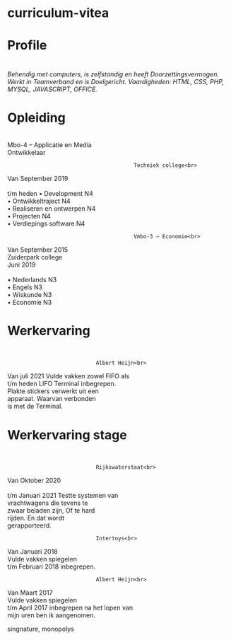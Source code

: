 # curriculum-vitea

  <h1>Profile<h1> 
  <h6>Behendig met computers, is zelfstandig en heeft 
      Doorzettingsvermogen. Werkt in Teamverband en is 
      Doelgericht. Vaardigheden: HTML, CSS, PHP, MYSQL,
      JAVASCRIPT, OFFICE.</h6>   
 
  <h1>Opleiding</h1><br>
                                        Mbo-4 – Applicatie en Media <br>
                                                Ontwikkelaar<br> 
                
                                            Techniek college<br> 
   Van September 2019 <br>                                       
   t/m heden                             •	Development N4<br>
                                         •	Ontwikkeltraject N4<br>
                                         •	Realiseren en ontwerpen N4<br>
                                         •	Projecten N4<br> 
                                         •	Verdiepings software N4<br> 
 
                                            Vmbo-3 – Economie<br>
                                          
   Van September 2015<br>                   Zuiderpark college<br> 
   Juni 2019<br>                                      
                                         •	Nederlands N3<br>
                                         •	Engels N3<br>
                                         •	Wiskunde N3<br>
                                         •	Economie N3<br>        
                      
                      
<h1>Werkervaring</h1><br>

                                Albert Heijn<br>
                               
  Van juli 2021                 Vulde vakken zowel FIFO als<br> 
  t/m heden                     LIFO Terminal inbegrepen.<br> 
                                Plakte stickers verwerkt uit een<br> 
                                apparaat. Waarvan verbonden<br> 
                                is met de Terminal.<br> 

<h1>Werkervaring stage</h1><br>   
   
  
                                Rijkswaterstaat<br>
  Van Oktober 2020<br>                                
  t/m Januari 2021              Testte systemen van<br> 
                                vrachtwagens die tevens te<br> 
                                zwaar beladen zijn, Of te hard<br> 
                                rijden. En dat wordt<br> 
                                gerapporteerd.<br>
                                
                                Intertoys<br>
  
  Van Januari 2018<br>          Vulde vakken  spiegelen<br> 
  t/m Februari 2018             inbegrepen.<br>
  
  
                                Albert Heijn<br> 
                                
  Van Maart 2017<br>            Vulde vakken  spiegelen<br> 
  t/m April 2017                inbegrepen na het lopen van<br> 
                                mijn uren ben ik aangenomen.<br>
                                
                                
  singnature,
  monopolys
                                
                                
                                
